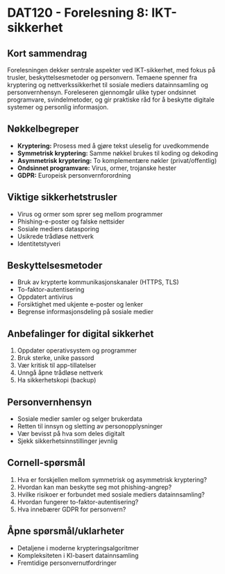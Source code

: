 # DAT120 - Forelesning 8: IKT-sikkerhet

## Kort sammendrag
Forelesningen dekker sentrale aspekter ved IKT-sikkerhet, med fokus på trusler, beskyttelsesmetoder og personvern. Temaene spenner fra kryptering og nettverkssikkerhet til sosiale mediers datainnsamling og personvernhensyn. Foreleseren gjennomgår ulike typer ondsinnet programvare, svindelmetoder, og gir praktiske råd for å beskytte digitale systemer og personlig informasjon.

## Nøkkelbegreper
- **Kryptering:** Prosess med å gjøre tekst uleselig for uvedkommende
- **Symmetrisk kryptering:** Samme nøkkel brukes til koding og dekoding
- **Asymmetrisk kryptering:** To komplementære nøkler (privat/offentlig)
- **Ondsinnet programvare:** Virus, ormer, trojanske hester
- **GDPR:** Europeisk personvernforordning

## Viktige sikkerhetstrusler
- Virus og ormer som sprer seg mellom programmer
- Phishing-e-poster og falske nettsider
- Sosiale mediers datasporing
- Usikrede trådløse nettverk
- Identitetstyveri

## Beskyttelsesmetoder
- Bruk av krypterte kommunikasjonskanaler (HTTPS, TLS)
- To-faktor-autentisering
- Oppdatert antivirus
- Forsiktighet med ukjente e-poster og lenker
- Begrense informasjonsdeling på sosiale medier

## Anbefalinger for digital sikkerhet
1. Oppdater operativsystem og programmer
2. Bruk sterke, unike passord
3. Vær kritisk til app-tillatelser
4. Unngå åpne trådløse nettverk
5. Ha sikkerhetskopi (backup)

## Personvernhensyn
- Sosiale medier samler og selger brukerdata
- Retten til innsyn og sletting av personopplysninger
- Vær bevisst på hva som deles digitalt
- Sjekk sikkerhetsinnstillinger jevnlig

## Cornell-spørsmål
1. Hva er forskjellen mellom symmetrisk og asymmetrisk kryptering?
2. Hvordan kan man beskytte seg mot phishing-angrep?
3. Hvilke risikoer er forbundet med sosiale mediers datainnsamling?
4. Hvordan fungerer to-faktor-autentisering?
5. Hva innebærer GDPR for personvern?

## Åpne spørsmål/uklarheter
- Detaljene i moderne krypteringsalgoritmer
- Kompleksiteten i KI-basert datainnsamling
- Fremtidige personvernutfordringer
